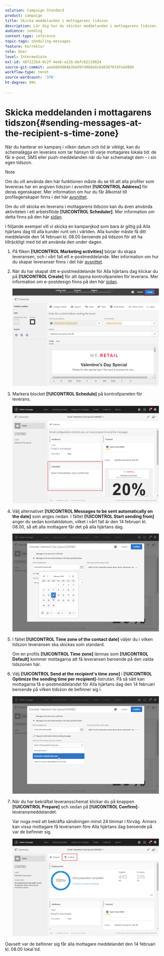 ```yaml
---
solution: Campaign Standard
product: campaign
title: Skicka meddelanden i mottagarens tidszon
description: Lär dig hur du skickar meddelanden i mottagarens tidszon.
audience: sending
content-type: reference
topic-tags: sheduling-messages
feature: Korrektur
role: User
level: Intermediate
exl-id: 48f222bd-9c2f-4eeb-a12b-bbfc62119024
source-git-commit: aeeb6b4984b3bdd974960e8c6403876fdfedd886
workflow-type: tm+mt
source-wordcount: '376'
ht-degree: 99%

---
```


# Skicka meddelanden i mottagarens tidszon{#sending-messages-at-the-recipient-s-time-zone}

När du hanterar en kampanj i vilken datum och tid är viktigt, kan du schemalägga en leverans som tar hänsyn till varje mottagares lokala tid: de får e-post, SMS eller push-meddelanden när du har schemalagt dem – i sin egen tidszon.

>[!NOTE]
>
>Om du vill använda den här funktionen måste du se till att alla profiler som levereras har en angiven tidszon i avsnittet **[!UICONTROL Address]** för deras egenskaper. Mer information om hur du får åtkomst till profilegenskaper finns i det här [avsnittet](../../audiences/using/editing-profiles.md).

Om du vill skicka en leverans i mottagarens tidszon kan du även använda aktiviteten i ett arbetsflöde **[!UICONTROL Scheduler]**. Mer information om detta finns på den här [sidan](../../automating/using/scheduler.md).

I följande exempel vill vi skicka en kampanjkod som bara är giltig på Alla hjärtans dag till alla kunder runt om i världen. Alla kunder måste få ditt meddelande den 14 februari kl. 08.00 beroende på tidszon för att ha tillräckligt med tid att använda den under dagen.

1. På fliken **[!UICONTROL Marketing activities]** börjar du skapa leveransen, och i vårt fall ett e-postmeddelande. Mer information om hur du skapar leveranser finns i det här [avsnittet](../../channels/using/creating-an-email.md).
1. När du har skapat ditt e-postmeddelande för Alla hjärtans dag klickar du på **[!UICONTROL Create]** för att öppna kontrollpanelen för leverans. Mer information om e-postdesign finns på den här [sidan](../../designing/using/personalization.md#example-email-personalization).

   ![](assets/send-time_opt_valentine_1.png)

1. Markera blocket **[!UICONTROL Schedule]** på kontrollpanelen för leverans.

   ![](assets/send-time_opt_valentine_2.png)

1. Välj alternativet **[!UICONTROL Messages to be sent automatically on the date]** som anges nedan. I fältet **[!UICONTROL Start sending from]** anger du sedan kontaktdatum, vilket i vårt fall är den 14 februari kl. 08.00, så att alla mottagare får det på alla hjärtans dag.

   ![](assets/send-time_opt_valentine.png)

1. I fältet **[!UICONTROL Time zone of the contact date]** väljer du i vilken tidszon leveransen ska skickas som standard.

   Om en profils **[!UICONTROL Time zone]** lämnas som **[!UICONTROL Default]** kommer mottagarna att få leveransen beroende på den valda tidszonen här.

1. Välj **[!UICONTROL Send at the recipient's time zone]** i **[!UICONTROL Optimize the sending time per recipient]**-listrutan. På så sätt kan mottagarna få e-postmeddelandet för Alla hjärtans dag den 14 februari beroende på vilken tidszon de befinner sig i.

   ![](assets/send-time_opt_valentine_3.png)

1. När du har bekräftat leveransschemat klickar du på knappen **[!UICONTROL Prepare]** och sedan på **[!UICONTROL Confirm]**-leveransmeddelandet.

   Var noga med att bekräfta sändningen minst 24 timmar i förväg. Annars kan vissa mottagare få leveransen före Alla hjärtans dag beroende på var de befinner sig.

   ![](assets/send-time_opt_valentine_4.png)

Oavsett var de befinner sig får alla mottagare meddelandet den 14 februari kl. 08.00 lokal tid.
